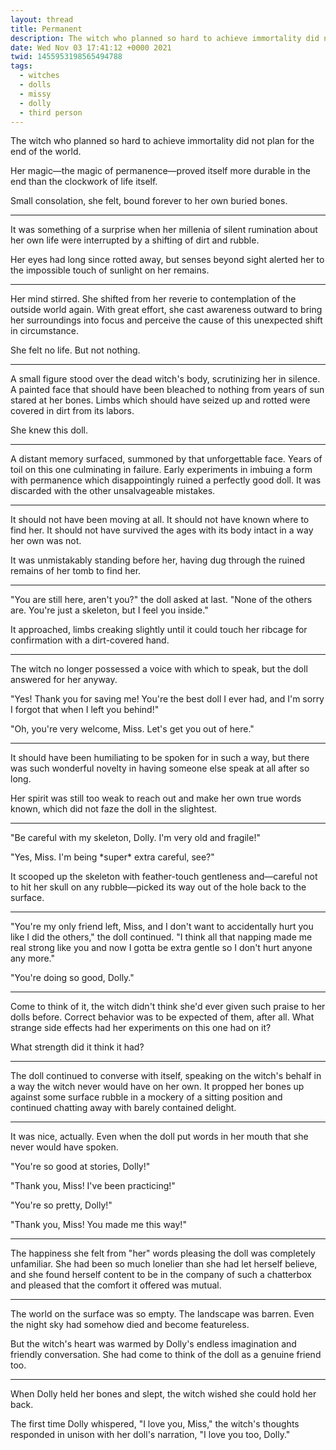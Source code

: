 ```yaml
---
layout: thread
title: Permanent
description: The witch who planned so hard to achieve immortality did not plan for the end...
date: Wed Nov 03 17:41:12 +0000 2021
twid: 1455953198565494788
tags:
  - witches
  - dolls
  - missy
  - dolly
  - third person
---
```

<article class="thread">
<section class="tweet">
<p>The witch who planned so hard to achieve immortality did not plan for the end of the world.</p>
<p>Her magic—the magic of permanence—proved itself more durable in the end than the clockwork of life itself.</p>
<p>Small consolation, she felt, bound forever to her own buried bones.</p>
</section>
<hr class="tweet_sep">
<section class="tweet">
<p>It was something of a surprise when her millenia of silent rumination about her own life were interrupted by a shifting of dirt and rubble.</p>
<p>Her eyes had long since rotted away, but senses beyond sight alerted her to the impossible touch of sunlight on her remains.</p>
</section>
<hr class="tweet_sep">
<section class="tweet">
<p>Her mind stirred. She shifted from her reverie to contemplation of the outside world again. With great effort, she cast awareness outward to bring her surroundings into focus and perceive the cause of this unexpected shift in circumstance.</p>
<p>She felt no life. But not nothing.</p>
</section>
<hr class="tweet_sep">
<section class="tweet">
<p>A small figure stood over the dead witch's body, scrutinizing her in silence. A painted face that should have been bleached to nothing from years of sun stared at her bones. Limbs which should have seized up and rotted were covered in dirt from its labors.</p>
<p>She knew this doll.</p>
</section>
<hr class="tweet_sep">
<section class="tweet">
<p>A distant memory surfaced, summoned by that unforgettable face. Years of toil on this one culminating in failure. Early experiments in imbuing a form with permanence which disappointingly ruined a perfectly good doll. It was discarded with the other unsalvageable mistakes.</p>
</section>
<hr class="tweet_sep">
<section class="tweet">
<p>It should not have been moving at all. It should not have known where to find her. It should not have survived the ages with its body intact in a way her own was not.</p>
<p>It was unmistakably standing before her, having dug through the ruined remains of her tomb to find her.</p>
</section>
<hr class="tweet_sep">
<section class="tweet">
<p>"You are still here, aren't you?" the doll asked at last. "None of the others are. You're just a skeleton, but I feel you inside."</p>
<p>It approached, limbs creaking slightly until it could touch her ribcage for confirmation with a dirt-covered hand.</p>
</section>
<hr class="tweet_sep">
<section class="tweet">
<p>The witch no longer possessed a voice with which to speak, but the doll answered for her anyway.</p>
<p>"Yes! Thank you for saving me! You're the best doll I ever had, and I'm sorry I forgot that when I left you behind!"</p>
<p>"Oh, you're very welcome, Miss. Let's get you out of here."</p>
</section>
<hr class="tweet_sep">
<section class="tweet">
<p>It should have been humiliating to be spoken for in such a way, but there was such wonderful novelty in having someone else speak at all after so long.</p>
<p>Her spirit was still too weak to reach out and make her own true words known, which did not faze the doll in the slightest.</p>
</section>
<hr class="tweet_sep">
<section class="tweet">
<p>"Be careful with my skeleton, Dolly. I'm very old and fragile!"</p>
<p>"Yes, Miss. I'm being *super* extra careful, see?"</p>
<p>It scooped up the skeleton with feather-touch gentleness and—careful not to hit her skull on any rubble—picked its way out of the hole back to the surface.</p>
</section>
<hr class="tweet_sep">
<section class="tweet">
<p>"You're my only friend left, Miss, and I don't want to accidentally hurt you like I did the others," the doll continued. "I think all that napping made me real strong like you and now I gotta be extra gentle so I don't hurt anyone any more."</p>
<p>"You're doing so good, Dolly."</p>
</section>
<hr class="tweet_sep">
<section class="tweet">
<p>Come to think of it, the witch didn't think she'd ever given such praise to her dolls before. Correct behavior was to be expected of them, after all. What strange side effects had her experiments on this one had on it?</p>
<p>What strength did it think it had?</p>
</section>
<hr class="tweet_sep">
<section class="tweet">
<p>The doll continued to converse with itself, speaking on the witch's behalf in a way the witch never would have on her own. It propped her bones up against some surface rubble in a mockery of a sitting position and continued chatting away with barely contained delight.</p>
</section>
<hr class="tweet_sep">
<section class="tweet">
<p>It was nice, actually. Even when the doll put words in her mouth that she never would have spoken.</p>
<p>"You're so good at stories, Dolly!"</p>
<p>"Thank you, Miss! I've been practicing!"</p>
<p>"You're so pretty, Dolly!"</p>
<p>"Thank you, Miss! You made me this way!"</p>
</section>
<hr class="tweet_sep">
<section class="tweet">
<p>The happiness she felt from "her" words pleasing the doll was completely unfamiliar. She had been so much lonelier than she had let herself believe, and she found herself content to be in the company of such a chatterbox and pleased that the comfort it offered was mutual.</p>
</section>
<hr class="tweet_sep">
<section class="tweet">
<p>The world on the surface was so empty. The landscape was barren. Even the night sky had somehow died and become featureless.</p>
<p>But the witch's heart was warmed by Dolly's endless imagination and friendly conversation. She had come to think of the doll as a genuine friend too.</p>
</section>
<hr class="tweet_sep">
<section class="tweet">
<p>When Dolly held her bones and slept, the witch wished she could hold her back.</p>
<p>The first time Dolly whispered, "I love you, Miss," the witch's thoughts responded in unison with her doll's narration, "I love you too, Dolly."</p>
</section>
</article>
